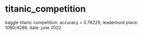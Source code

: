 # titanic_competition
kaggle titanic competition.
accuracy = 0.78229, leaderbord place: 1080/4286, date: june 2022 
